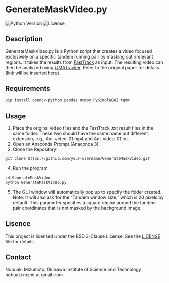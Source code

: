 # GenerateMaskVideo.py

![Python Version](https://img.shields.io/badge/python->=3.8-blue)
![License](https://img.shields.io/badge/license-BSD--3--Clause-blue)

## Description

GenerateMaskVideo.py is a Python script that creates a video focused exclusively on a specific tandem running pair by masking out irrelevant regions. It takes the results from [FastTrack](https://www.fasttrack.sh/docs/interactiveTracking/) as input. The resulting video can then be analyzed using [UMATracker](https://ymnk13.github.io/UMATracker/). Refer to the original paper for details (link will be inserted here).

## Requirements
```bash
pip install opencv-python pandas numpy PySimpleGUI tqdm
```

## Usage
1. Place the original video files and the FastTrack .txt result files in the same folder. These two should have the same name but different extension, e.g., Ant-video-01.mp4 and Ant-video-01.txt.
2. Open an Anaconda Prompt (Anaconda 3).
3. Clone the Repository  
```bash
git clone https://github.com/your-username/GenerateMaskVideo.git
```
4. Run the program  
```bash
cd GenerateMaskVideo
python GenerateMaskVideo.py
```
5. The GUI window will automatically pop up to specify the folder created. 
Note: It will also ask for the “Tandem window size,” which is 20 pixels by default. This parameter specifies a square region around the tandem pair coordinates that is not masked by the background image.

## Lisence
This project is licensed under the BSD 3-Clause License. See the [LICENSE](License) file for details.

## Contact
Nobuaki Mizumoto, Okinawa Institute of Science and Technology  
nobuaki.mzmt at gmail.com

